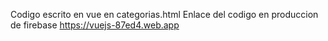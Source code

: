 Codigo escrito en vue en categorias.html
Enlace del codigo en produccion de firebase https://vuejs-87ed4.web.app
